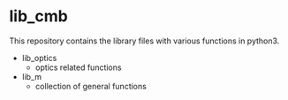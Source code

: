 # lib_cmb

This repository contains the library files with various functions in python3.

- lib_optics
  - optics related functions
- lib_m
  - collection of general functions

